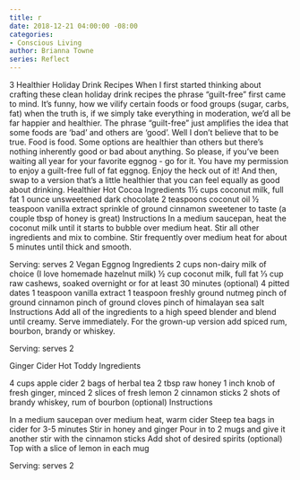 ```yaml
---
title: r
date: 2018-12-21 04:00:00 -08:00
categories:
- Conscious Living
author: Brianna Towne
series: Reflect
---
```


3 Healthier Holiday Drink Recipes
When I first started thinking about crafting these clean holiday drink recipes the phrase “guilt-free” first came to mind. It’s funny, how we vilify certain foods or food groups (sugar, carbs, fat) when the truth is, if we simply take everything in moderation, we’d all be far happier and healthier. The phrase “guilt-free” just amplifies the idea that some foods are ‘bad’ and others are ‘good’. Well I don’t believe that to be true. Food is food. Some options are healthier than others but there’s nothing inherently good or bad about anything. So please, if you’ve been waiting all year for your favorite eggnog - go for it. You have my permission to enjoy a guilt-free full of fat eggnog. Enjoy the heck out of it! And then, swap to a version that’s a little healthier that you can feel equally as good about drinking.
Healthier Hot Cocoa
Ingredients
1½ cups coconut milk, full fat
1 ounce unsweetened dark chocolate
2 teaspoons coconut oil
½ teaspoon vanilla extract
sprinkle of ground cinnamon
sweetener to taste (a couple tbsp of honey is great)
Instructions
In a medium saucepan, heat the coconut milk until it starts to bubble over medium heat.
Stir all other ingredients and mix to combine. Stir frequently over medium heat for about 5 minutes until thick and smooth.

Serving: serves 2
Vegan Eggnog
Ingredients
2 cups non-dairy milk of choice (I love homemade hazelnut milk)
½ cup coconut milk, full fat 
⅓ cup raw cashews, soaked overnight or for at least 30 minutes (optional)
4 pitted dates
1 teaspoon vanilla extract
1 teaspoon freshly ground nutmeg
pinch of ground cinnamon
pinch of ground cloves
pinch of himalayan sea salt
Instructions
Add all of the ingredients to a high speed blender and blend until creamy. Serve immediately. 
For the grown-up version add spiced rum, bourbon, brandy or whiskey.

Serving: serves 2

Ginger Cider Hot Toddy
Ingredients

4 cups apple cider
2 bags of herbal tea
2 tbsp raw honey
1 inch knob of fresh ginger, minced
2 slices of fresh lemon
2 cinnamon sticks
2 shots of brandy whiskey, rum of bourbon (optional)
Instructions

In a medium saucepan over medium heat, warm cider
Steep tea bags in cider for 3-5 minutes
Stir in honey and ginger
Pour in to 2 mugs and give it another stir with the cinnamon sticks
Add shot of desired spirits (optional)
Top with a slice of lemon in each mug

Serving: serves 2

